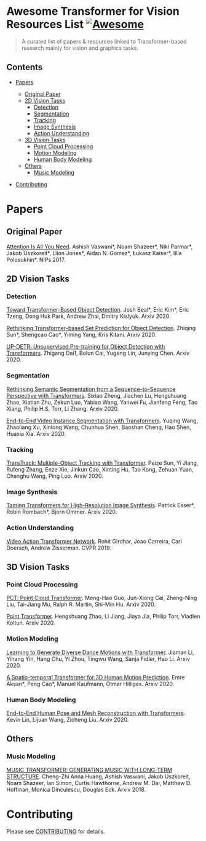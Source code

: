
# Awesome Transformer for Vision Resources List [![Awesome](https://cdn.rawgit.com/sindresorhus/awesome/d7305f38d29fed78fa85652e3a63e154dd8e8829/media/badge.svg)](https://github.com/sindresorhus/awesome)

> A curated list of papers & resources linked to Transformer-based research mainly for vision and graphics tasks.

## Contents

- [Papers](#papers)
	- [Original Paper](#papers-ori)
	- [2D Vision Tasks](#papers-2d)
		- [Detection](#papers-detection)
		- [Segmentation](#papers-segmentation)
		- [Tracking](#papers-tracking)
		- [Image Synthesis](#papers-image-synthesis)
		- [Action Understanding](#papers-action)
	- [3D Vision Tasks](#papers-3d)
		- [Point Cloud Processing](#papers-point-cloud)
		- [Motion Modeling](#papers-motion)
		- [Human Body Modeling](#papers-body)
	- [Others](#papers-others)
		- [Music Modeling](#papers-music)

- [Contributing](#contributing)


<a name="papers"></a>
# Papers

<a name="papers-ori"></a>
## Original Paper

[Attention Is All You Need](https://papers.nips.cc/paper/2017/file/3f5ee243547dee91fbd053c1c4a845aa-Paper.pdf). Ashish Vaswani*, Noam Shazeer*, Niki Parmar*, Jakob Uszkoreit*, Llion Jones*, Aidan N. Gomez*, Łukasz Kaiser*, Illia Polosukhin*. NIPs 2017.

<a name="papers-2d"></a>
## 2D Vision Tasks

<a name="papers-detection"></a>
### Detection

[Toward Transformer-Based Object Detection](https://arxiv.org/pdf/2012.09958.pdf). Josh Beal*, Eric Kim*, Eric Tzeng, Dong Huk Park, Andrew Zhai, Dmitry Kislyuk. Arxiv 2020.

[Rethinking Transformer-based Set Prediction for Object Detection](https://arxiv.org/pdf/2011.10881.pdf). Zhiqing Sun*, Shengcao Cao*, Yiming Yang, Kris Kitani. Arxiv 2020.

[UP-DETR: Unsupervised Pre-training for Object Detection with Transformers](https://arxiv.org/pdf/2011.09094.pdf). Zhigang Dai1, Bolun Cai, Yugeng Lin, Junying Chen. Arxiv 2020.

<a name="papers-segmentation"></a>
### Segmentation

[Rethinking Semantic Segmentation from a Sequence-to-Sequence Perspective with Transformers](https://arxiv.org/pdf/2012.15840.pdf). Sixiao Zheng, Jiachen Lu, Hengshuang Zhao, Xiatian Zhu, Zekun Luo, Yabiao Wang, Yanwei Fu, Jianfeng Feng, Tao Xiang, Philip H.S. Torr, Li Zhang. Arxiv 2020.

[End-to-End Video Instance Segmentation with Transformers](https://arxiv.org/pdf/2011.14503.pdf). Yuqing Wang, Zhaoliang Xu, Xinlong Wang, Chunhua Shen, Baoshan Cheng, Hao Shen, Huaxia Xia. Arxiv 2020.

<a name="papers-tracking"></a>
### Tracking 

[TransTrack: Multiple-Object Tracking with Transformer](https://arxiv.org/pdf/2012.15460.pdf). Peize Sun, Yi Jiang, Rufeng Zhang, Enze Xie, Jinkun Cao, Xinting Hu, Tao Kong, Zehuan Yuan, Changhu Wang, Ping Luo. Arxiv 2020.

<a name="papers-image-synthesis"></a>
### Image Synthesis

[Taming Transformers for High-Resolution Image Synthesis](https://arxiv.org/pdf/2012.09841.pdf). Patrick Esser*, Robin Rombach*, Bjorn Ommer. Arxiv 2020.

<a name="papers-action"></a>
### Action Understanding

[Video Action Transformer Network](https://arxiv.org/pdf/1812.02707.pdf). Rohit Girdhar, Joao Carreira, Carl Doersch, Andrew Zisserman. CVPR 2019.


<a name="papers-3d"></a>
## 3D Vision Tasks

<a name="papers-point-cloud"></a>
### Point Cloud Processing

[PCT: Point Cloud Transformer](https://arxiv.org/pdf/2012.09688.pdf). Meng-Hao Guo, Jun-Xiong Cai, Zheng-Ning Liu, Tai-Jiang Mu, Ralph R. Martin, Shi-Min Hu. Arxiv 2020.

[Point Transformer](https://arxiv.org/pdf/2012.09164.pdf). Hengshuang Zhao, Li Jiang, Jiaya Jia, Philip Torr, Vladlen Koltun. Arxiv 2020.

<a name="papers-motion"></a>
### Motion Modeling

[Learning to Generate Diverse Dance Motions with Transformer](https://arxiv.org/pdf/2008.08171.pdf). Jiaman Li, Yihang Yin, Hang Chu, Yi Zhou, Tingwu Wang, Sanja Fidler, Hao Li. Arxiv 2020.

[A Spatio-temporal Transformer for 3D Human Motion Prediction](https://arxiv.org/pdf/2004.08692.pdf). Emre Aksan*, Peng Cao*, Manuel Kaufmann, Otmar Hilliges. Arxiv 2020.

<a name="papers-body"></a>
### Human Body Modeling

[End-to-End Human Pose and Mesh Reconstruction with Transformers](https://arxiv.org/pdf/2012.09760.pdf). Kevin Lin, Lijuan Wang, Zicheng Liu. Arxiv 2020.

<a name="papers-others"></a>
## Others

<a name="papers-music"></a>
### Music Modeling

[MUSIC TRANSFORMER: GENERATING MUSIC WITH LONG-TERM STRUCTURE](https://arxiv.org/pdf/1809.04281.pdf). Cheng-Zhi Anna Huang, Ashish Vaswani, Jakob Uszkoreit, Noam Shazeer, Ian Simon, Curtis Hawthorne, Andrew M. Dai, Matthew D. Hoffman, Monica Dinculescu, Douglas Eck. Arxiv 2018. 

# Contributing
Please see [CONTRIBUTING](https://github.com/openMVG/awesome_3DReconstruction_list/blob/master/contributing.md) for details.
